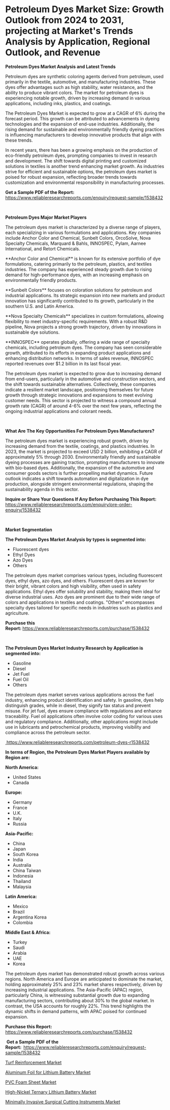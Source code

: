 <p><h1>Petroleum Dyes Market Size: Growth Outlook from 2024 to 2031, projecting at Market's Trends Analysis by Application, Regional Outlook, and Revenue</h1></p><p><strong>Petroleum Dyes Market Analysis and Latest Trends</strong></p>
<p><p>Petroleum dyes are synthetic coloring agents derived from petroleum, used primarily in the textile, automotive, and manufacturing industries. These dyes offer advantages such as high stability, water resistance, and the ability to produce vibrant colors. The market for petroleum dyes is experiencing notable growth, driven by increasing demand in various applications, including inks, plastics, and coatings.</p><p>The Petroleum Dyes Market is expected to grow at a CAGR of 6% during the forecast period. This growth can be attributed to advancements in dyeing technologies and the expansion of end-use industries. Additionally, the rising demand for sustainable and environmentally friendly dyeing practices is influencing manufacturers to develop innovative products that align with these trends.</p><p>In recent years, there has been a growing emphasis on the production of eco-friendly petroleum dyes, prompting companies to invest in research and development. The shift towards digital printing and customized solutions in textiles is another trend enhancing market growth. As industries strive for efficient and sustainable options, the petroleum dyes market is poised for robust expansion, reflecting broader trends towards customization and environmental responsibility in manufacturing processes.</p></p>
<p><strong>Get a Sample PDF of the Report:&nbsp;</strong> <a href="https://www.reliableresearchreports.com/enquiry/request-sample/1538432?utm_campaign=83&utm_medium=2&utm_source=Github&utm_content=ia&utm_term=10112024&utm_id=petroleum-dyes">https://www.reliableresearchreports.com/enquiry/request-sample/1538432</a></p>
<p>&nbsp;</p>
<p><strong>Petroleum Dyes Major Market Players</strong></p>
<p><p>The petroleum dyes market is characterized by a diverse range of players, each specializing in various formulations and applications. Key companies include Anchor Color and Chemical, Sunbelt Colors, OrcoSolve, Nova Specialty Chemicals, Marquard & Bahls, INNOSPEC, Pylam, Aarnee International, and Retort Chemicals.</p><p>**Anchor Color and Chemical** is known for its extensive portfolio of dye formulations, catering primarily to the petroleum, plastics, and textiles industries. The company has experienced steady growth due to rising demand for high-performance dyes, with an increasing emphasis on environmentally friendly products.</p><p>**Sunbelt Colors** focuses on coloration solutions for petroleum and industrial applications. Its strategic expansion into new markets and product innovation has significantly contributed to its growth, particularly in the southern U.S. and Latin America.</p><p>**Nova Specialty Chemicals** specializes in custom formulations, allowing flexibility to meet industry-specific requirements. With a robust R&D pipeline, Nova projects a strong growth trajectory, driven by innovations in sustainable dye solutions.</p><p>**INNOSPEC** operates globally, offering a wide range of specialty chemicals, including petroleum dyes. The company has seen considerable growth, attributed to its efforts in expanding product applications and enhancing distribution networks. In terms of sales revenue, INNOSPEC reported revenues over $1.2 billion in its last fiscal year.</p><p>The petroleum dyes market is expected to grow due to increasing demand from end-users, particularly in the automotive and construction sectors, and the shift towards sustainable alternatives. Collectively, these companies indicate a resilient market landscape, positioning themselves for future growth through strategic innovations and expansions to meet evolving customer needs. This sector is projected to witness a compound annual growth rate (CAGR) of around 4-6% over the next few years, reflecting the ongoing industrial applications and colorant needs.</p></p>
<p>&nbsp;</p>
<p><strong>What Are The Key Opportunities For Petroleum Dyes Manufacturers?</strong></p>
<p><p>The petroleum dyes market is experiencing robust growth, driven by increasing demand from the textile, coatings, and plastics industries. In 2023, the market is projected to exceed USD 2 billion, exhibiting a CAGR of approximately 5% through 2030. Environmentally friendly and sustainable dyeing processes are gaining traction, prompting manufacturers to innovate with bio-based dyes. Additionally, the expansion of the automotive and consumer goods sectors is further propelling market dynamics. Future outlook indicates a shift towards automation and digitalization in dye production, alongside stringent environmental regulations, shaping the sustainability agenda in this sector.</p></p>
<p><strong>Inquire or Share Your Questions If Any Before Purchasing This Report:</strong> <a href="https://www.reliableresearchreports.com/enquiry/pre-order-enquiry/1538432?utm_campaign=83&utm_medium=2&utm_source=Github&utm_content=ia&utm_term=10112024&utm_id=petroleum-dyes">https://www.reliableresearchreports.com/enquiry/pre-order-enquiry/1538432</a></p>
<p>&nbsp;</p>
<p><strong>Market Segmentation</strong></p>
<p><strong>The Petroleum Dyes Market Analysis by types is segmented into:</strong></p>
<p><ul><li>Fluorescent dyes</li><li>Ethyl Dyes</li><li>Azo Dyes</li><li>Others</li></ul></p>
<p><p>The petroleum dyes market comprises various types, including fluorescent dyes, ethyl dyes, azo dyes, and others. Fluorescent dyes are known for their bright, vibrant colors and high visibility, often used in safety applications. Ethyl dyes offer solubility and stability, making them ideal for diverse industrial uses. Azo dyes are prominent due to their wide range of colors and applications in textiles and coatings. "Others" encompasses specialty dyes tailored for specific needs in industries such as plastics and agriculture.</p></p>
<p><strong>Purchase this Report:&nbsp;</strong><a href="https://www.reliableresearchreports.com/purchase/1538432?utm_campaign=83&utm_medium=2&utm_source=Github&utm_content=ia&utm_term=10112024&utm_id=petroleum-dyes">https://www.reliableresearchreports.com/purchase/1538432</a></p>
<p>&nbsp;</p>
<p><strong>The Petroleum Dyes Market Industry Research by Application is segmented into:</strong></p>
<p><ul><li>Gasoline</li><li>Diesel</li><li>Jet Fuel</li><li>Fuel Oil</li><li>Others</li></ul></p>
<p><p>The petroleum dyes market serves various applications across the fuel industry, enhancing product identification and safety. In gasoline, dyes help distinguish grades, while in diesel, they signify tax status and prevent misuse. For jet fuel, dyes ensure compliance with regulations and enhance traceability. Fuel oil applications often involve color coding for various uses and regulatory compliance. Additionally, other applications might include use in lubricants and petrochemical products, improving visibility and compliance across the petroleum sector.</p></p>
<p><a href="https://www.reliableresearchreports.com/petroleum-dyes-r1538432?utm_campaign=83&utm_medium=2&utm_source=Github&utm_content=ia&utm_term=10112024&utm_id=petroleum-dyes">&nbsp;https://www.reliableresearchreports.com/petroleum-dyes-r1538432</a></p>
<p><strong>In terms of Region, the Petroleum Dyes Market Players available by Region are:</strong></p>
<p>
    <p> <strong> North America: </strong>
        <ul>
            <li>United States</li>
            <li>Canada</li>
        </ul>
        </p> 
    <p> <strong> Europe: </strong>
        <ul>
            <li>Germany</li>
            <li>France</li>
            <li>U.K.</li>
            <li>Italy</li>
            <li>Russia</li>
        </ul>
        </p> 
    <p> <strong> Asia-Pacific: </strong>
        <ul>
            <li>China</li>
            <li>Japan</li>
            <li>South Korea</li>
            <li>India</li>
            <li>Australia</li>
            <li>China Taiwan</li>
            <li>Indonesia</li>
            <li>Thailand</li>
            <li>Malaysia</li>
        </ul>
        </p> 
    <p> <strong> Latin America: </strong>
        <ul>
            <li>Mexico</li>
            <li>Brazil</li>
            <li>Argentina Korea</li>
            <li>Colombia</li>
        </ul>
        </p> 
    <p> <strong> Middle East & Africa: </strong>
        <ul>
            <li>Turkey</li>
            <li>Saudi</li>
            <li>Arabia</li>
            <li>UAE</li>
            <li>Korea</li>
        </ul>
    </p>
    </p>
<p><p>The petroleum dyes market has demonstrated robust growth across various regions. North America and Europe are anticipated to dominate the market, holding approximately 25% and 23% market shares respectively, driven by increasing industrial applications. The Asia-Pacific (APAC) region, particularly China, is witnessing substantial growth due to expanding manufacturing sectors, contributing about 30% to the global market. In contrast, the USA accounts for roughly 22%. This trend highlights the dynamic shifts in demand patterns, with APAC poised for continued expansion.</p></p>
<p><strong>Purchase this Report: </strong><a href="https://www.reliableresearchreports.com/purchase/1538432?utm_campaign=83&utm_medium=2&utm_source=Github&utm_content=ia&utm_term=10112024&utm_id=petroleum-dyes">https://www.reliableresearchreports.com/purchase/1538432</a></p>
<p>&nbsp;<strong>Get a Sample PDF of the Report:&nbsp;&nbsp;</strong><a href="https://www.reliableresearchreports.com/enquiry/request-sample/1538432?utm_campaign=83&utm_medium=2&utm_source=Github&utm_content=ia&utm_term=10112024&utm_id=petroleum-dyes">https://www.reliableresearchreports.com/enquiry/request-sample/1538432</a></p>
<p><strong></strong></p>
<p><p><a href="https://github.com/knaufethaganye/Market-Research-Report-List-1/blob/main/turf-reinforcement-market.md?utm_campaign=83&utm_medium=2&utm_source=Github&utm_content=ia&utm_term=10112024&utm_id=petroleum-dyes">Turf Reinforcement Market</a></p><p><a href="https://www.linkedin.com/pulse/emerging-technologies-reshaping-aluminum-foil-lithium-battery-acw5f?utm_campaign=83&utm_medium=2&utm_source=Github&utm_content=ia&utm_term=10112024&utm_id=petroleum-dyes">Aluminum Foil for Lithium Battery Market</a></p><p><a href="https://github.com/leonidmsw5y/Market-Research-Report-List-1/blob/main/pvc-foam-sheet-market.md?utm_campaign=83&utm_medium=2&utm_source=Github&utm_content=ia&utm_term=10112024&utm_id=petroleum-dyes">PVC Foam Sheet Market</a></p><p><a href="https://www.linkedin.com/pulse/global-high-nickel-ternary-lithium-battery-market-analysis-mqj1e?utm_campaign=83&utm_medium=2&utm_source=Github&utm_content=ia&utm_term=10112024&utm_id=petroleum-dyes">High-Nickel Ternary Lithium Battery Market</a></p><p><a href="https://issuu.com/reportprime-2/docs/minimally-invasive-surgical-cutting_442a861d2c4668?utm_campaign=83&utm_medium=2&utm_source=Github&utm_content=ia&utm_term=10112024&utm_id=petroleum-dyes">Minimally Invasive Surgical Cutting Instruments Market</a></p></p>